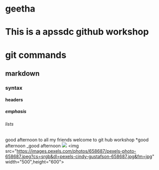 # geetha
# This is a apssdc github workshop
# git commands
## markdown
### syntax
#### headers
##### emphasis
###### lists
good afternoon to all my friends welcome to git hub workshop
*good afternoon
_good afternoon
<img src='https://images.pexels.com/photos/658687/pexels-photo-658687.jpeg?cs=srgb&dl=pexels-cindy-gustafson-658687.jpg&fm=jpg'>
<img src="https://images.pexels.com/photos/658687/pexels-photo-658687.jpeg?cs=srgb&dl=pexels-cindy-gustafson-658687.jpg&fm=jpg" width="500",height="600">
